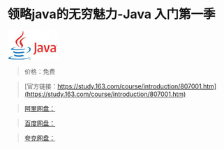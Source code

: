 # 领略java的无穷魅力-Java 入门第一季

![img](../../../assets/study163/free/6619295294700164676.jpg)

> 价格：免费

> [官方链接：https://study.163.com/course/introduction/807001.htm](https://study.163.com/course/introduction/807001.htm)

> [阿里网盘：]()

> [百度网盘：]()

> [夸克网盘：]()
